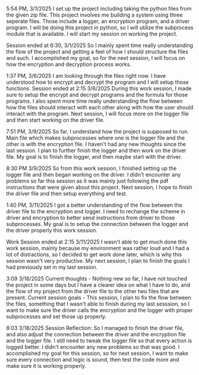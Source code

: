 5:54 PM, 3/1/2025
I set up the project including taking the python files from the given zip file. This project involves me building a system using three seperate files.
Those include a logger, an encryption program, and a driver program.
I will be doing this project in python, so I will utilize the subprocess module that is available. I will start my session on working the project.

Session ended at 6:30, 3/1/2025
So I mainly spent time really understanding the flow of the project and getting a feel of how I should structure the files and such. I accomplished my goal, so for the next session, I will focus on how the encryption and decryption process works.

1:37 PM, 3/6/2025
I am looking through the files right now. I have understood how to encrypt and decrypt the program and I will setup those functions.
Session ended at 2:15 3/6/2025
During this work session, I made sure to setup the encrypt and decrypt programs and the formula for those programs. I also spent more time really understanding the flow between how the files should interact with each other along with how the user should interact with the program. Next session, I will focus more on the logger file and then start working on the driver file.

7:51 PM, 3/9/2025
So far, I understand how the project is supposed to run. Main file which makes subprocesses where one is the logger file and the other is with the encryption file. I haven't had any new thoughts since the last session. I plan to further finish the logger and then work on the driver file. My goal is to finish the logger, and then maybe start with the driver.

8:30 PM 3/9/2025
So from this work session, I finished setting up the logger file and then began working on the driver. I didn't encounter any problems so far this session as it was mainly just following the pdf instructions that were given about this project. Next session, I hope to finish the driver file and then setup everything and test.

1:40 PM, 3/11/2025
I got a better understanding of the flow between the driver file to the encryption and logger. I need to rechange the scheme in driver and encryption to better send instructions from driver to those subprocesses. My goal is to setup the connection between the logger and the driver properly this work session.

Work Session ended at 2:15 3/11/2025
I wasn't able to get much done this work session, mainly because my environment was rather loud and I had a lot of distractions, so I decided to get work done later, which is why this session wasn't very productive. My next session, I plan to finish the goals I had previously set in my last session.

3:09 3/18/2025
Current thoughts - Nothing new so far, I have not touched the project in some days but I have a clearer idea on what I have to do, and the flow of my project from the driver file to the other two files that are present.
Current session goals - This session, I plan to fix the flow between the files, something that I wasn't able to finish during my last sesssion, so I want to make sure the driver calls the encryption and the logger with proper subprocesses and set those up properly.

8:03 3/18/2025
Session Reflection: So I managed to finish the driver file, and also adjust the connection between the driver and the encryption file and the logger file. I still need to tweak the logger file so that every action is logged better. I didn't encounter any new problems so that was good. I accomplished my goal for this session, so for next session, I want to make sure every connection and logic is sound, then test the code more and make sure it is working properly.
